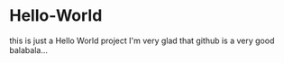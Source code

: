 # Hello-World
this is just a Hello World project
I'm very glad that github is a very good balabala...
